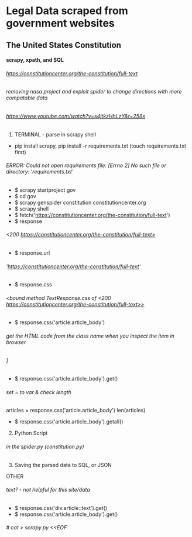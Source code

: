# Legal Data scraped from government websites

## The United States Constitution

#### scrapy, xpath, and SQL

###### https://constitutioncenter.org/the-constitution/full-text

###### removing nasa project and exploit spider to change directions with more compatable data
###### https://www.youtube.com/watch?v=s4jtkzHhLzY&t=258s

1. TERMINAL - parse in scrapy shell
* pip install scrapy, pip install -r requirements.txt (touch requirements.txt first)
###### ERROR: Could not open requirements file: [Errno 2] No such file or directory: 'requirements.txt'
* $ scrapy startproject gov
* $ cd gov
* $ scrapy genspider constitution constitutioncenter.org
* $ scrapy shell 
* $ fetch('https://constitutioncenter.org/the-constitution/full-text')
* $ response
###### <200 https://constitutioncenter.org/the-constitution/full-text>
* $ response.url
###### 'https://constitutioncenter.org/the-constitution/full-text'
* $ response.css
###### <bound method TextResponse.css of <200 https://constitutioncenter.org/the-constitution/full-text>>
* $ response.css('article.article_body')
###### get the HTML code from the class name when you inspect the item in browser
######  <Selector query="descendant-or-self::article[@class and contains(concat(' ', normalize-space(@class), ' '), ' article_body ')]" data='<article class="article_body mb-5">\n<...'>]
* $ response.css('article.article_body').get()
###### set = to var & check length
articles = response.css('article.article_body')
len(articles)
* $ response.css('article.article_body').getall()



2. Python Script
###### in the spider.py (constitution.py)


3. Saving the parsed data to SQL, or JSON



OTHER
###### text? - not helpful for this site/data
* $ response.css('div.article::text').get()
* $ response.css('article.article_body').get()
###### # cat > scrapy.py <<EOF




